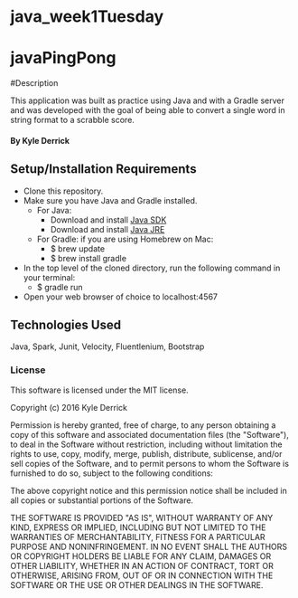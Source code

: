 # java_week1Tuesday

# javaPingPong

#Description

This application was built as practice using Java and with a Gradle server and was developed with the goal of being able to convert a single word in string format to a scrabble score.

#### By Kyle Derrick


## Setup/Installation Requirements

* Clone this repository.
* Make sure you have Java and Gradle installed.
    * For Java:
        * Download and install [Java SDK](http://www.oracle.com/technetwork/java/javase/downloads/jdk8-downloads-2133151.html)
        * Download and install [Java JRE](http://www.java.com/en/)
    * For Gradle: if you are using Homebrew on Mac:
        * $ brew update
        * $ brew install gradle
* In the top level of the cloned directory, run the following command in your terminal:
    * $ gradle run
* Open your web browser of choice to localhost:4567

## Technologies Used

Java, Spark, Junit, Velocity, Fluentlenium, Bootstrap

### License

This software is licensed under the MIT license.

Copyright (c) 2016 Kyle Derrick

Permission is hereby granted, free of charge, to any person obtaining a copy of this software and associated documentation files (the "Software"), to deal in the Software without restriction, including without limitation the rights to use, copy, modify, merge, publish, distribute, sublicense, and/or sell copies of the Software, and to permit persons to whom the Software is furnished to do so, subject to the following conditions:

The above copyright notice and this permission notice shall be included in all copies or substantial portions of the Software.

THE SOFTWARE IS PROVIDED "AS IS", WITHOUT WARRANTY OF ANY KIND, EXPRESS OR IMPLIED, INCLUDING BUT NOT LIMITED TO THE WARRANTIES OF MERCHANTABILITY, FITNESS FOR A PARTICULAR PURPOSE AND NONINFRINGEMENT. IN NO EVENT SHALL THE AUTHORS OR COPYRIGHT HOLDERS BE LIABLE FOR ANY CLAIM, DAMAGES OR OTHER LIABILITY, WHETHER IN AN ACTION OF CONTRACT, TORT OR OTHERWISE, ARISING FROM, OUT OF OR IN CONNECTION WITH THE SOFTWARE OR THE USE OR OTHER DEALINGS IN THE SOFTWARE.
